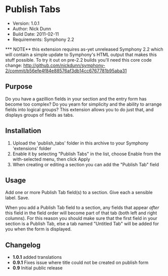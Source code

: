 # Publish Tabs
 
* Version: 1.0.1
* Author: Nick Dunn
* Build Date: 2011-02-11
* Requirements: Symphony 2.2

*** NOTE** this extension requires as-yet unreleased Symphony 2.2 which will contain a simple update to Symphony's HTML output that makes this stuff possible. To try it out on pre-2.2 builds you'll need this core code change: <http://github.com/nickdunn/symphony-2/commit/b56efe4f84e88576af3db14cc6767781b95aba31>

## Purpose
Do you have a gazillion fields in your section and the entry form has become too complex? Do you yearn for simplicity and the ability to arrange fields into logical groups? This extension allows you to do just that, and displays groups of fields as tabs.

## Installation
 
1. Upload the 'publish_tabs' folder in this archive to your Symphony 'extensions' folder
2. Enable it by selecting "Publish Tabs" in the list, choose Enable from the with-selected menu, then click Apply
3. When creating or editing a section you can add the "Publish Tab" field


## Usage

Add one or more Publish Tab field(s) to a section. Give each a sensible label. Save.

When you add a Publish Tab field to a section, any fields that appear *after* this field in the field order will become part of that tab (both left and right columns). For this reason you should make sure that the first field in your section is a Publish Tab, else a tab named "Untitled Tab" will be added for you when the form is displayed.

## Changelog
* **1.0.1** added translations
* **0.9.1** Fixes issue where title could not be created on publish form
* **0.9** Initial public release